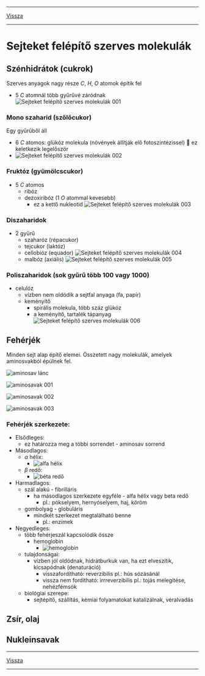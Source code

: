 
---

[Vissza](../biologia.md)

---

# Sejteket felépítő szerves molekulák
## Szénhidrátok (cukrok)
Szerves anyagok nagy része $C$, $H$, $O$ atomok építik fel
- 5 $C$ atomnál több gyűrűvé záródnak
![Sejteket felépítő szerves molekulák 001](../images/biologia-sejteket-felepito-szerves-molekulak-001.svg)
### Mono szaharid (szőlőcukor)
Egy gyűrűből áll
- 6 $C$ atomos: glükóz molekula (növények állítják elő fotoszintézissel) :memo: ez keletkezik legelőször
- ![Sejteket felépítő szerves molekulák 002](../images/biologia-sejteket-felepito-szerves-molekulak-002.svg)
### Fruktóz (gyümölcscukor)
- 5 $C$ atomos
    - ribóz
    - dezoxiribóz (1 $O$ atommal kevesebb)
        - ez a kettő nukleotid
![Sejteket felépítő szerves molekulák 003](../images/biologia-sejteket-felepito-szerves-molekulak-003.svg)
### Diszaharidok
- 2 gyűrű
    - szaharóz (répacukor)
    - tejcukor (laktóz)
    - cellobióz (equador)
    ![Sejteket felépítő szerves molekulák 004](../images/biologia-sejteket-felepito-szerves-molekulak-004.svg)
    - malbóz (axiális)
    ![Sejteket felépítő szerves molekulák 005](../images/biologia-sejteket-felepito-szerves-molekulak-005.svg)
### Poliszaharidok (sok gyűrű több 100 vagy 1000)
- celulóz
    - vízben nem oldódik a sejtfal anyaga (fa, papír)
    - keményítő
        - spirális molekula, több száz glükóz
        - a keményítő, tartalék tápanyag
![Sejteket felépítő szerves molekulák 006](../images/biologia-sejteket-felepito-szerves-molekulak-006.svg)
## Fehérjék
Minden sejt alap építő elemei. Összetett nagy molekulák, amelyek aminosvakból épülnek fel.
>
![aminosav lánc](../images/biologia-aminosav-lanc.png)
>
![aminosavak 001](../images/biologia-aminosavak-001.svg)
>
![aminosavak 002](../images/biologia-aminosavak-002.svg)
>
![aminosavak 003](../images/biologia-aminosavak-003.svg)
>
### Fehérjék szerkezete:
- Elsődleges:
    - ez határozza meg a többi sorrendet - aminosav sorrend
- Másodlagos:
    - $\alpha$ hélix:
        - ![alfa hélix](../images/biologia-alfa-helix.svg)
    - $\beta$ redő:
        - ![béta redő](../images/biologia-beta-redo.svg)
- Harmadlagos:
    - szál alakú - fibrilláris
        - ha másodlagos szerkezete egyféle - alfa hélix vagy beta redő
            - pl.: pókselyem, hernyóselyem, haj, köröm
    - gombolyag - globuláris
        - mindkét szerkezet megtalálható benne
            - pl.: enzimek
- Negyedleges:
    - több fehérjeszál kapcsolódik össze
        - hemoglobin
            - ![hemoglobin](../images/biologia-hemoglobin.svg)
    - tulajdonságai:
        - vízben jól oldódnak, hidrátburkuk van, ha ezt elveszítik, kicsapódnak (denaturáció)
            - visszafordítható: reverzibilis pl.: hús sózásánál
            - vissza nem fordítható: irrreverzibilis pl.: tojás melegítése, nehézfémsók
    - biológiai szerepe:
        - sejtépítő, szállítás, kémiai folyamatokat katalizálnak, véralvadás

## Zsír, olaj
## Nukleinsavak

---

[Vissza](../biologia.md)

---
